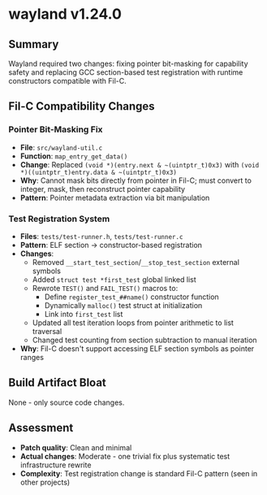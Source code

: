 # wayland v1.24.0

## Summary
Wayland required two changes: fixing pointer bit-masking for capability safety and replacing GCC section-based test registration with runtime constructors compatible with Fil-C.

## Fil-C Compatibility Changes

### Pointer Bit-Masking Fix
- **File**: `src/wayland-util.c`
- **Function**: `map_entry_get_data()`
- **Change**: Replaced `(void *)(entry.next & ~(uintptr_t)0x3)` with `(void *)((uintptr_t)entry.data & ~(uintptr_t)0x3)`
- **Why**: Cannot mask bits directly from pointer in Fil-C; must convert to integer, mask, then reconstruct pointer capability
- **Pattern**: Pointer metadata extraction via bit manipulation

### Test Registration System
- **Files**: `tests/test-runner.h`, `tests/test-runner.c`
- **Pattern**: ELF section → constructor-based registration
- **Changes**:
  - Removed `__start_test_section`/`__stop_test_section` external symbols
  - Added `struct test *first_test` global linked list
  - Rewrote `TEST()` and `FAIL_TEST()` macros to:
    - Define `register_test_##name()` constructor function
    - Dynamically `malloc()` test struct at initialization
    - Link into `first_test` list
  - Updated all test iteration loops from pointer arithmetic to list traversal
  - Changed test counting from section subtraction to manual iteration
- **Why**: Fil-C doesn't support accessing ELF section symbols as pointer ranges

## Build Artifact Bloat
None - only source code changes.

## Assessment
- **Patch quality**: Clean and minimal
- **Actual changes**: Moderate - one trivial fix plus systematic test infrastructure rewrite
- **Complexity**: Test registration change is standard Fil-C pattern (seen in other projects)
